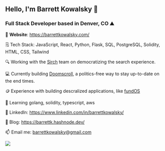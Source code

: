 ## Hello, I'm Barrett Kowalsky 👋
### Full Stack Developer based in Denver, CO ⛰️
🔗 **Website**: https://barrettkowalsky.com/

🗒️ Tech Stack: JavaScript, React, Python, Flask, SQL, PostgreSQL, Solidity, HTML, CSS, Tailwind

🔍 Working with the [Sirch](https://thesirchengine.com/) team on democratizing the search experience.

💻 Currently building [Doomscroll](https://github.com/barrettk8090/doomscroll), a politics-free way to stay up-to-date on the end times.

🪙 Experience with building descralized applications, like [fundOS](https://github.com/barrettk8090/fundOS) 

🧠 Learning golang, solidity, typescript, aws

👤 LinkedIn: https://www.linkedin.com/in/barrettkowalsky/

📘 Blog: https://barrettk.hashnode.dev/

📫 Email me: barrettkowalsky@gmail.com

![](https://komarev.com/ghpvc/?username=barrettk8090)
